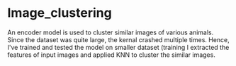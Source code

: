 # Image_clustering
An encoder model is used to cluster similar images of various animals.
Since the dataset was quite large, the kernal crashed multiple times.
Hence, I've trained and tested the model on smaller dataset (training
I extracted the features of input images and applied KNN to cluster the similar images.
